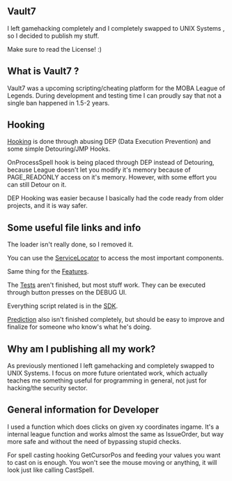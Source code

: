## Vault7 ##

I left gamehacking completely and I completely swapped to UNIX Systems , so I decided to publish my stuff.

Make sure to read the License! :)

## What is Vault7 ? ##

Vault7 was a upcoming scripting/cheating platform for the MOBA League of Legends. 
During development and testing time I can proudly say that not a single ban happened in 1.5-2 years.

## Hooking ##
[Hooking](https://github.com/Jiingz/vault7/blob/dev/sources/core/hooking/hooking_service.cpp) is done through abusing DEP (Data Execution Prevention) 
and some simple Detouring/JMP Hooks.

OnProcessSpell hook is being placed through DEP instead of Detouring, because League doesn't let you modify it's memory because of PAGE_READONLY access on it's memory.
However, with some effort you can still Detour on it.

DEP Hooking was easier because I basically had the code ready from older projects, and it is way safer.

## Some useful file links and info ##

The loader isn't really done, so I removed it.

You can use the [ServiceLocator](https://github.com/Jiingz/vault7/blob/dev/sources/core/locator.cpp) to access the most important components.

Same thing for the [Features](https://github.com/Jiingz/vault7/tree/dev/sources/core/features).


The [Tests](https://github.com/Jiingz/vault7/tree/dev/sources/core/tests) aren't finished, but most stuff work.
They can be executed through button presses on the DEBUG UI.

Everything script related is in the [SDK](https://github.com/Jiingz/vault7/tree/dev/sources/core/sdk).

[Prediction](https://github.com/Jiingz/vault7/tree/dev/sources/core/sdk/prediction) also isn't finished completely, but should be easy to improve and finalize for someone who know's what he's doing.

## Why am I publishing all my work? ##
As previously mentioned I left gamehacking and completely swapped to UNIX Systems. I focus on more future orientated work, which actually teaches me something useful
for programming in general, not just for hacking/the security sector.

## General information for Developer ##

I used a function which does clicks on given xy coordinates ingame. It's a internal league function and works almost the same as IssueOrder, but way more safe
and without the need of bypassing stupid checks.

For spell casting hooking GetCursorPos and feeding your values you want to cast on is enough.
You won't see the mouse moving or anything, it will look just like calling CastSpell.
